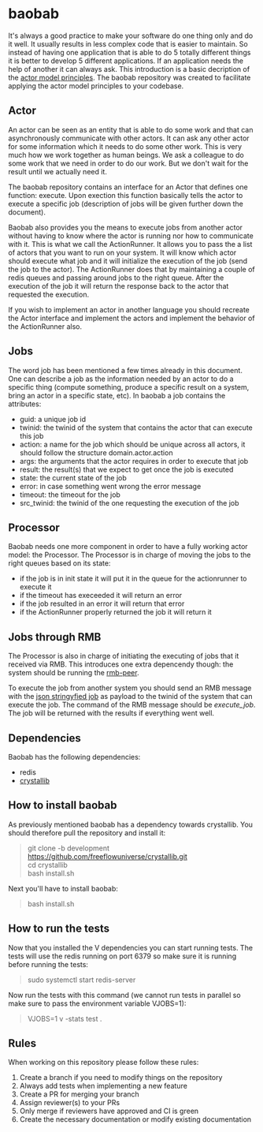 # baobab

It's always a good practice to make your software do one thing only and do it well. It usually results in less complex code that is easier to maintain. So instead of having one application that is able to do 5 totally different things it is better to develop 5 different applications. If an application needs the help of another it can always ask. This introduction is a basic decription of the [actor model principles](https://www.oreilly.com/library/view/scala-reactive-programming/9781787288645/8253d31d-ed61-46c3-8c69-9d49d8d8ab07.xhtml). The baobab repository was created to facilitate applying the actor model principles to your codebase. 

## Actor

An actor can be seen as an entity that is able to do some work and that can asynchronously communicate with other actors. It can ask any other actor for some information which it needs to do some other work. This is very much how we work together as human beings. We ask a colleague to do some work that we need in order to do our work. But we don't wait for the result until we actually need it.

The baobab repository contains an interface for an Actor that defines one function: execute. Upon exection this function basically tells the actor to execute a specific job (description of jobs will be given further down the document).

Baobab also provides you the means to execute jobs from another actor without having to know where the actor is running nor how to communicate with it. This is what we call the ActionRunner. It allows you to pass the a list of actors that you want to run on your system. It will know which actor should execute what job and it will initialize the execution of the job (send the job to the actor). The ActionRunner does that by maintaining a couple of redis queues and passing around jobs to the right queue. After the execution of the job it will return the response back to the actor that requested the execution. 

If you wish to implement an actor in another language you should recreate the Actor interface and implement the actors and implement the behavior of the ActionRunner also.

## Jobs

The word job has been mentioned a few times already in this document. One can describe a job as the information needed by an actor to do a specific thing (compute something, produce a specific result on a system, bring an actor in a specific state, etc). In baobab a job contains the attributes:
- guid: a unique job id
- twinid: the twinid of the system that contains the actor that can execute this job
- action: a name for the job which should be unique across all actors, it should follow the structure domain.actor.action
- args: the arguments that the actor requires in order to execute that job
- result: the result(s) that we expect to get once the job is executed
- state: the current state of the job
- error: in case something went wrong the error message
- timeout: the timeout for the job
- src_twinid: the twinid of the one requesting the execution of the job

## Processor

Baobab needs one more component in order to have a fully working actor model: the Processor. The Processor is in charge of moving the jobs to the right queues based on its state:
- if the job is in init state it will put it in the queue for the actionrunner to execute it
- if the timeout has execeeded it will return an error
- if the job resulted in an error it will return that error
- if the ActionRunner properly returned the job it will return it

## Jobs through RMB
The Processor is also in charge of initiating the executing of jobs that it received via RMB. This introduces one extra depencendy though: the system should be running the [rmb-peer](https://github.com/threefoldtech/rmb-rs/releases). 

To execute the job from another system you should send an RMB message with the [json stringyfied job](jobs/model_json.v) as payload to the twinid of the system that can execute the job. The command of the RMB message should be *execute_job*. The job will be returned with the results if everything went well.

## Dependencies
Baobab has the following dependencies:
- redis
- [crystallib](https://github.com/freeflowuniverse/crystallib)

## How to install baobab
As previously mentioned baobab has a dependency towards crystallib. You should therefore pull the repository and install it:
> git clone -b development https://github.com/freeflowuniverse/crystallib.git \
> cd crystallib \
> bash install.sh

Next you'll have to install baobab:
> bash install.sh

## How to run the tests
Now that you installed the V dependencies you can start running tests. The tests will use the redis running on port 6379 so make sure it is running before running the tests:
> sudo systemctl start redis-server

Now run the tests with this command (we cannot run tests in parallel so make sure to pass the environment variable VJOBS=1):
> VJOBS=1 v -stats test .

## Rules
When working on this repository please follow these rules:
1) Create a branch if you need to modify things on the repository
2) Always add tests when implementing a new feature
3) Create a PR for merging your branch
4) Assign reviewer(s) to your PRs
5) Only merge if reviewers have approved and CI is green
6) Create the necessary documentation or modify existing documentation

